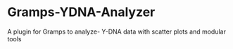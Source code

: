 # Gramps-YDNA-Analyzer
A plugin for Gramps to analyze- Y-DNA data with scatter plots and modular tools
